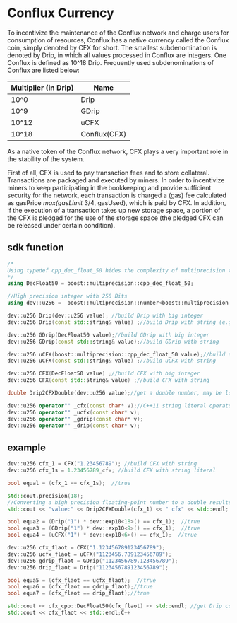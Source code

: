 # Conflux Currency 

To incentivize the maintenance of the Conflux network and charge users for consumption of resources, Conflux has a native currency called the Conflux coin, simply denoted by CFX for short. The smallest subdenomination is denoted by Drip, in which all values processed in Conflux are integers. One Conflux is defined as 10^18 Drip. Frequently used subdenominations of Conflux are listed below:

| Multiplier (in Drip) | Name         |
| -------------------- | ------------ |
| 10^0                 | Drip         |
| 10^9                 | GDrip        |
| 10^12                | uCFX         |
| 10^18                | Conflux(CFX) |

As a native token of the Conflux network, CFX plays a very important role in the stability of the system.

First of all, CFX is used to pay transaction fees and to store collateral. Transactions are packaged and executed by miners. In order to incentivize miners to keep participating in the bookkeeping and provide sufficient security for the network, each transaction is charged a (gas) fee calculated as gasPrice *max(gasLimit* 3/4, gasUsed), which is paid by CFX. In addition, if the execution of a transaction takes up new storage space, a portion of the CFX is pledged for the use of the storage space (the pledged CFX can be released under certain condition).



## sdk function
```C++
/*
Using typedef cpp_dec_float_50 hides the complexity of multiprecision to allow us to define variables with 50 decimal digit precision just like built-in double.
*/
using DecFloat50 = boost::multiprecision::cpp_dec_float_50;

//High precision integer with 256 Bits
using dev::u256 =  boost::multiprecision::number<boost::multiprecision::cpp_int_backend<256, 256, boost::multiprecision::unsigned_magnitude, boost::multiprecision::unchecked, void>>;

dev::u256 Drip(dev::u256 value); //build Drip with big integer
dev::u256 Drip(const std::string& value) ;//build Drip with string (e.g. "12345")

dev::u256 GDrip(DecFloat50 value);//build GDrip with big integer
dev::u256 GDrip(const std::string& value);//build GDrip with string 

dev::u256 uCFX(boost::multiprecision::cpp_dec_float_50 value);//build uCFX with big integer
dev::u256 uCFX(const std::string& value) ;//build uCFX with string 

dev::u256 CFX(DecFloat50 value) ;//build CFX with big integer
dev::u256 CFX(const std::string& value) ;//build CFX with string 

double Drip2CFXDouble(dev::u256 value);//get a double number, may be loss of accuracy

dev::u256 operator"" _cfx(const char* v);//C++11 string literal operator
dev::u256 operator"" _ucfx(const char* v);
dev::u256 operator"" _gdrip(const char* v);
dev::u256 operator"" _drip(const char* v);
```

## example
```C++
dev::u256 cfx_1 = CFX("1.23456789"); //build CFX with string 
dev::u256 cfx_1s = 1.23456789_cfx; //build CFX with string literal

bool equal = (cfx_1 == cfx_1s);  //true

std::cout.precision(18);
//Converting a high precision floating-point number to a double results in a loss of precision
std::cout << "value:" << Drip2CFXDouble(cfx_1) << " cfx" << std::endl; 

bool equa2 = (Drip("1") * dev::exp10<18>() == cfx_1);  //true
bool equa3 = (GDrip("1") * dev::exp10<9>() == cfx_1);  //true
bool equa4 = (uCFX("1") * dev::exp10<6>() == cfx_1);  //true

dev::u256 cfx_flaot = CFX("1.123456789123456789");
dev::u256 ucfx_flaot = uCFX("1123456.789123456789");
dev::u256 gdrip_flaot = GDrip("1123456789.123456789");
dev::u256 drip_flaot = Drip("1123456789123456789");

bool equa5 = (cfx_flaot == ucfx_flaot);  //true
bool equa6 = (cfx_flaot == gdrip_flaot);//true
bool equa7 = (cfx_flaot == drip_flaot);//true

std::cout << cfx_cpp::DecFloat50(cfx_flaot) << std::endl; //get Drip count
std::cout << cfx_flaot << std::endl;C++
```

